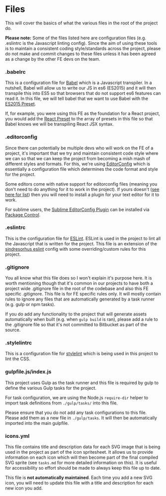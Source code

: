 # Files

This will cover the basics of what the various files in the root of the project do.

**Please note:** Some of the files listed here are configuration files (e.g. .eslintrc is the Javascript linting config). Since the aim of using these tools is to maintain a consistent coding style/standards across the project, please do not make and commit changes to these files unless it has been agreed as a change by the other FE devs on the team.

### .babelrc

This is a configuration file for [Babel](https://babeljs.io/) which is a Javascript transpiler. In a nutshell, Babel will allow us to write our JS in es6 (ES2015) and it will then transpile this into ES5 so that browsers that do not support es6 features can read it.
In this file, we will tell babel that we want to use Babel with the [ES2015 Preset](http://babeljs.io/docs/plugins/preset-es2015/).

If, for example, you were using this FE as the foundation for a React project, you would add the [React Preset](http://babeljs.io/docs/plugins/preset-react/) to the array of presets in this file so that Babel knows we will be transpiling React JSX syntax.

### .editorconfig

Since there can potentially be multiple devs who will work on the FE of a project, it's important that we try and maintain consistent code style where we can so that we can keep the project from becoming a mish mash of different styles and formats.
For this, we're using [EditorConfig](http://editorconfig.org/) which is essentially a configuration file which determines the code format and style for the project.

Some editors come with native support for editorconfig files (meaning you don't need to do anything for it to work in the project). If yours doesn't ([see here for list](http://editorconfig.org/#download)) then you will need to install a plugin for your text editor for it to work.

For sublime users, the [Sublime EditorConfig Plugin](https://github.com/sindresorhus/editorconfig-sublime/blob/master/readme.md) can be installed via [Package Control](https://packagecontrol.io).

### .eslintrc

This is the configuration file for [ESLint](http://eslint.org). ESLint is used in the project to lint all the Javascript that is written for the project.
This file is an extension of the [sindresorhus eslint](https://github.com/sindresorhus/eslint-config-xo) config with some overriding/custom rules for this project.

### .gitignore

You all know what this file does so I won't explain it's purpose here. It is worth mentioning though that it's common in our projects to have both a project wide .gitignore file in the root of the codebase and also this FE specific .gitignore. This file is for FE specific rules only. It will mostly contain rules to ignore any files that are automatically generated by a task runner (e.g. gulp or npm tasks).

If you do add any functionality to the project that will generate assets automatically when built (e.g. when `gulp build` is ran), please add a rule to the .gitignore file so that it's not committed to Bitbucket as part of the source.

### .stylelintrc

This is a configuration file for [stylelint](https://github.com/stylelint/stylelint) which is being used in this project to lint the CSS.

### gulpfile.js/index.js

This project uses Gulp as the task runner and this file is required by gulp to define the various Gulp tasks for the project.

For task configuration, we are using the Node.js `require-dir` helper to import task definitions from `./gulp/tasks/` into this file.

Please ensure that you do not add any task configurations to this file. Please add them as a new file in `./gulp/tasks`. It will then be automatically imported into the main gulpfile.

### icons.yml

This file contains title and description data for each SVG image that is being used in the project as part of the icon spritesheet. It allows us to provide information on each icon which will then become part of the final compiled SVG sprite (see `tasks.md` for more detailed information on this). It is useful for accessibility so effort should be made to always keep this file up to date.

This file is **not automatically maintained**. Each time you add a new SVG icon, you will need to update this file with a title and description for each new icon you add.


